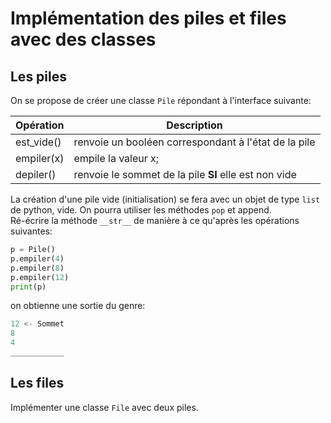 Implémentation des piles et files avec des classes
=========================================

## Les piles

On se propose de créer une classe `Pile` répondant à l'interface suivante:

| Opération  	| Description                                           	|
|------------	|-------------------------------------------------------	|
| est_vide() 	| renvoie un booléen correspondant à l'état de la pile  	|
| empiler(x) 	| empile la valeur x;                                   	|
| depiler()  	| renvoie le sommet de la pile **SI** elle est non vide 	|

La création d'une pile vide (initialisation) se fera avec un objet de type `list` de python, vide. On pourra utiliser les méthodes `pop` et append.  
Ré-écrire la méthode `__str__` de manière à ce qu'après les opérations suivantes:  

```python
p = Pile()
p.empiler(4)
p.empiler(8)
p.empiler(12)
print(p)
```
on obtienne une sortie du genre:  

```python
12 <- Sommet
8
4
____________
```

## Les files

Implémenter une classe `File` avec deux piles.
